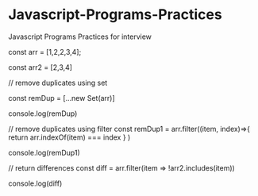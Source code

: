 # Javascript-Programs-Practices
Javascript Programs Practices for interview 


const arr = [1,2,2,3,4];

const arr2 = [2,3,4]

// remove duplicates using set

const remDup = [...new Set(arr)]

console.log(remDup)

// remove duplicates using filter
const remDup1 = arr.filter((item, index)=>{
    return arr.indexOf(item) === index
} )

console.log(remDup1)

// return differences
const diff = arr.filter(item => !arr2.includes(item))

console.log(diff)
